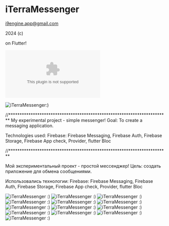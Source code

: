 # iTerraMessenger

i9engine.app@gmail.com

2024 (c) 

on Flutter!

![itm_1_1_5_25.apk:) ](apk/itm_1_1_5_25.apk )

![iTerraMessenger:) ](images/iTerraMessenger_003.png )

//************************************************************************
My experimental project - simple messenger!
Goal: To create a messaging application.

Technologies used: 
Firebase: 
Firebase Messaging, 
Firebase Auth, 
Firebase Storage, 
Firebase App check, 
Provider, 
flutter Bloc

//************************************************************************

Мой экспериментальный проект - простой мессенджер!
Цель: создать приложение для обмена сообщениями.

Использовались технологии:
Firebase: 
Firebase Messaging,
Firebase Auth, 
Firebase Storage,
Firebase App check, 
Provider, flutter Bloc

![iTerraMessenger :) ](images/iTerraMessenger_001.png)
![iTerraMessenger :) ](images/iTerraMessenger_002.png)
![iTerraMessenger :) ](images/iTerraMessenger_003.png)
![iTerraMessenger :) ](images/iTerraMessenger_004.png)
![iTerraMessenger :) ](images/iTerraMessenger_005.png)
![iTerraMessenger :) ](images/iTerraMessenger_006.png)
![iTerraMessenger :) ](images/iTerraMessenger_007.png)
![iTerraMessenger :) ](images/iTerraMessenger_008.png)
![iTerraMessenger :) ](images/iTerraMessenger_009.png)
![iTerraMessenger :) ](images/iTerraMessenger_010.png)
![iTerraMessenger :) ](images/iTerraMessenger_011.png)
![iTerraMessenger :) ](images/iTerraMessenger_012.png)
![iTerraMessenger :) ](images/iTerraMessenger_013.png)